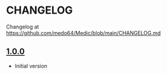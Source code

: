 # CHANGELOG

Changelog at https://github.com/medo64/Medic/blob/main/CHANGELOG.md


## [1.0.0]

- Initial version



[unreleased]: https://github.com/medo64/Medic
[1.0.0]: https://github.com/medo64/Medic/releases/tag/v1.0.0
